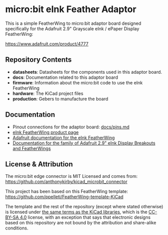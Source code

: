 # micro:bit eInk Feather Adaptor

This is a simple FeatherWing to micro:bit adaptor board designed specifically
for the Adafruit 2.9" Grayscale eInk / ePaper Display FeatherWing:

https://www.adafruit.com/product/4777


## Repository Contents

- **datasheets**: Datasheets for the components used in this adaptor board.
- **docs**: Documentation related to this adaptor board
- **firmware**: Information about the micro:bit code to use the eInk
  FeatherWing
- **hardware**: The KiCad project files
- **production**: Gebers to manufacture the board

## Documentation

- Pinout connections for the adaptor board: [docs/pins.md](docs/pins.md)
- [eInk FeatherWing product page](https://www.adafruit.com/product/4777)
- [Adafruit documentation for the eInk FeatherWing](https://learn.adafruit.com/adafruit-eink-display-breakouts/grayscale-29-overview)
- [Documentation for the family of Adafruit 2.9" eInk Display Breakouts and FeatherWings](https://learn.adafruit.com/adafruit-2-9-eink-display-breakouts-and-featherwings/)

## License & Attribution

The micro:bit edge connector is MIT Licensed and comes from:
https://github.com/anthonykirby/kicad_microbit_connector

This project has been based on this FeatherWing template:
https://github.com/ppelleti/FeatherWing-template-KiCad

The template and the rest of the repository (except where stated otherwise)
is licensed under [the same terms as the KiCad libraries][9], which is the
[CC-BY-SA 4.0][10] license, with an
exception that says that electronic designs based on this repository
are not bound by the attribution and share-alike conditions.

[9]: https://forum.kicad.info/t/kicad-library-licensing/7856
[10]: https://creativecommons.org/licenses/by-sa/4.0/legalcode
